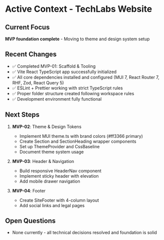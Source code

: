 # Active Context - TechLabs Website

## Current Focus

**MVP foundation complete** - Moving to theme and design system setup

## Recent Changes

- ✅ Completed MVP-01: Scaffold & Tooling
- ✅ Vite React TypeScript app successfully initialized
- ✅ All core dependencies installed and configured (MUI 7, React Router 7, RHF, Zod, React Query 5)
- ✅ ESLint + Prettier working with strict TypeScript rules
- ✅ Proper folder structure created following workspace rules
- ✅ Development environment fully functional

## Next Steps

1. **MVP-02**: Theme & Design Tokens
   - Implement MUI theme.ts with brand colors (#ff3366 primary)
   - Create Section and SectionHeading wrapper components
   - Set up ThemeProvider and CssBaseline
   - Document theme system usage

2. **MVP-03**: Header & Navigation
   - Build responsive HeaderNav component
   - Implement sticky header with elevation
   - Add mobile drawer navigation

3. **MVP-04**: Footer
   - Create SiteFooter with 4-column layout
   - Add social links and legal pages

## Open Questions

- None currently - all technical decisions resolved and foundation is solid
